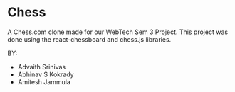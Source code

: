 # Chess
A Chess.com clone made for our WebTech Sem 3 Project. 
This project was done using the react-chessboard and chess.js libraries.

BY:
- Advaith Srinivas
- Abhinav S Kokrady
- Amitesh Jammula


